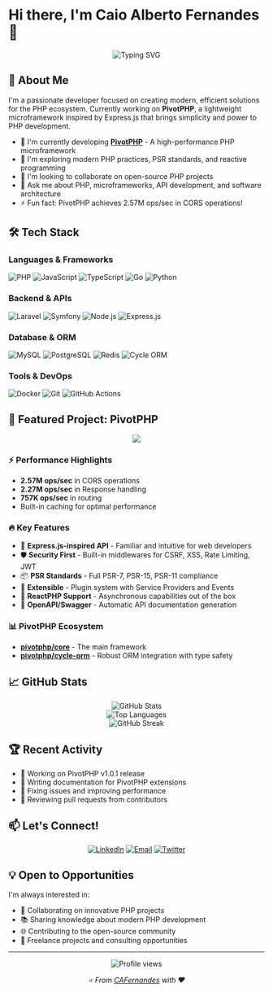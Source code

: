 # Hi there, I'm Caio Alberto Fernandes 👋

<div align="center">
  <img src="https://readme-typing-svg.herokuapp.com?font=Fira+Code&pause=1000&color=2E9EF7&center=true&vCenter=true&width=435&lines=Full+Stack+Developer;PHP+Framework+Creator;Open+Source+Enthusiast;Building+PivotPHP+🚀" alt="Typing SVG" />
</div>

## 🚀 About Me

I'm a passionate developer focused on creating modern, efficient solutions for the PHP ecosystem. Currently working on **PivotPHP**, a lightweight microframework inspired by Express.js that brings simplicity and power to PHP development.

- 🔭 I'm currently developing **[PivotPHP](https://github.com/CAFernandes/pivotphp-core)** - A high-performance PHP microframework
- 🌱 I'm exploring modern PHP practices, PSR standards, and reactive programming
- 👯 I'm looking to collaborate on open-source PHP projects
- 💬 Ask me about PHP, microframeworks, API development, and software architecture
- ⚡ Fun fact: PivotPHP achieves 2.57M ops/sec in CORS operations!

## 🛠️ Tech Stack

### Languages & Frameworks
![PHP](https://img.shields.io/badge/PHP-777BB4?style=for-the-badge&logo=php&logoColor=white)
![JavaScript](https://img.shields.io/badge/JavaScript-F7DF1E?style=for-the-badge&logo=javascript&logoColor=black)
![TypeScript](https://img.shields.io/badge/TypeScript-007ACC?style=for-the-badge&logo=typescript&logoColor=white)
![Go](https://img.shields.io/badge/Go-00ADD8?style=for-the-badge&logo=go&logoColor=white)
![Python](https://img.shields.io/badge/Python-3776AB?style=for-the-badge&logo=python&logoColor=white)

### Backend & APIs
![Laravel](https://img.shields.io/badge/Laravel-FF2D20?style=for-the-badge&logo=laravel&logoColor=white)
![Symfony](https://img.shields.io/badge/Symfony-000000?style=for-the-badge&logo=symfony&logoColor=white)
![Node.js](https://img.shields.io/badge/Node.js-43853D?style=for-the-badge&logo=node.js&logoColor=white)
![Express.js](https://img.shields.io/badge/Express.js-404D59?style=for-the-badge)

### Database & ORM
![MySQL](https://img.shields.io/badge/MySQL-00000F?style=for-the-badge&logo=mysql&logoColor=white)
![PostgreSQL](https://img.shields.io/badge/PostgreSQL-316192?style=for-the-badge&logo=postgresql&logoColor=white)
![Redis](https://img.shields.io/badge/Redis-DC382D?style=for-the-badge&logo=redis&logoColor=white)
![Cycle ORM](https://img.shields.io/badge/Cycle_ORM-2E9EF7?style=for-the-badge)

### Tools & DevOps
![Docker](https://img.shields.io/badge/Docker-2496ED?style=for-the-badge&logo=docker&logoColor=white)
![Git](https://img.shields.io/badge/Git-F05032?style=for-the-badge&logo=git&logoColor=white)
![GitHub Actions](https://img.shields.io/badge/GitHub_Actions-2088FF?style=for-the-badge&logo=github-actions&logoColor=white)

## 🌟 Featured Project: PivotPHP

<div align="center">
  <a href="https://github.com/CAFernandes/pivotphp-core">
    <img src="https://github-readme-stats.vercel.app/api/pin/?username=CAFernandes&repo=pivotphp-core&theme=tokyonight" />
  </a>
</div>

### ⚡ Performance Highlights
- **2.57M ops/sec** in CORS operations
- **2.27M ops/sec** in Response handling
- **757K ops/sec** in routing
- Built-in caching for optimal performance

### 🔥 Key Features
- 🎯 **Express.js-inspired API** - Familiar and intuitive for web developers
- 🛡️ **Security First** - Built-in middlewares for CSRF, XSS, Rate Limiting, JWT
- 📦 **PSR Standards** - Full PSR-7, PSR-15, PSR-11 compliance
- 🔌 **Extensible** - Plugin system with Service Providers and Events
- 🚀 **ReactPHP Support** - Asynchronous capabilities out of the box
- 📝 **OpenAPI/Swagger** - Automatic API documentation generation

### 📊 PivotPHP Ecosystem
- **[pivotphp/core](https://github.com/CAFernandes/pivotphp-core)** - The main framework
- **[pivotphp/cycle-orm](https://github.com/CAFernandes/pivotphp-cycle-orm)** - Robust ORM integration with type safety

## 📈 GitHub Stats

<div align="center">
  <img src="https://github-readme-stats.vercel.app/api?username=CAFernandes&show_icons=true&theme=tokyonight&include_all_commits=true&count_private=true" alt="GitHub Stats" />
</div>

<div align="center">
  <img src="https://github-readme-stats.vercel.app/api/top-langs/?username=CAFernandes&layout=compact&theme=tokyonight" alt="Top Languages" />
</div>

<div align="center">
  <img src="https://github-readme-streak-stats.herokuapp.com/?user=CAFernandes&theme=tokyonight" alt="GitHub Streak" />
</div>

## 🏆 Recent Activity

<!--START_SECTION:activity-->
- 🔨 Working on PivotPHP v1.0.1 release
- 📝 Writing documentation for PivotPHP extensions
- 🐛 Fixing issues and improving performance
- 🤝 Reviewing pull requests from contributors
<!--END_SECTION:activity-->

## 📫 Let's Connect!

<div align="center">
  
[![LinkedIn](https://img.shields.io/badge/LinkedIn-0077B5?style=for-the-badge&logo=linkedin&logoColor=white)](https://www.linkedin.com/in/[seu-linkedin])
[![Email](https://img.shields.io/badge/Email-D14836?style=for-the-badge&logo=gmail&logoColor=white)](mailto:seu-email@gmail.com)
[![Twitter](https://img.shields.io/badge/Twitter-1DA1F2?style=for-the-badge&logo=twitter&logoColor=white)](https://twitter.com/seu-twitter)

</div>

## 💡 Open to Opportunities

I'm always interested in:
- 🤝 Collaborating on innovative PHP projects
- 📚 Sharing knowledge about modern PHP development
- 🌐 Contributing to the open-source community
- 💼 Freelance projects and consulting opportunities

---

<div align="center">
  <img src="https://komarev.com/ghpvc/?username=CAFernandes&color=blue&style=flat-square" alt="Profile views" />
  
  <br/>
  
  <i>⭐️ From [CAFernandes](https://github.com/CAFernandes) with ❤️</i>
</div>

